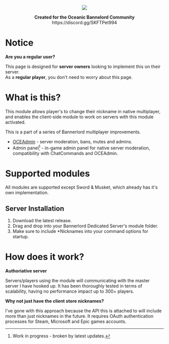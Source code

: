 <p align="center">
  <img src="https://static.wixstatic.com/media/cded79_e86e5c951f554d53b4167c3adb36856d~mv2.png/v1/fill/w_178,h_315,al_c,q_85,usm_0.66_1.00_0.01,enc_auto/logoshadow.png">
</p>

<p align="center">
  <b>Created for the Oceanic Bannelord Community</b>
<br>
https://discord.gg/SKFTPet994
</p>

# Notice

**Are you a regular user?**

This page is designed for **server owners** looking to implement this on their server.<br>
As a **regular player**, you don't need to worry about this page.

# What is this?

This module allows player's to change their nickname in native multiplayer, and enables the client-side module to work on servers with this module activated.

This is a part of a series of Bannerlord multiplayer improvements.
- [OCEAdmin](https://github.com/Oceanic-Bannerlord-Official/OCEAdmin) - server moderation, bans, mutes and admins. 
- Admin panel[^1] - in-game admin panel for native server moderation, compatibility with ChatCommands and OCEAdmin.

[^1]: Work in progress - broken by latest updates.

# Supported modules

All modules are supported except Sword & Musket, which already has it's own implementation.

## Server Installation

1. Download the latest release.
2. Drag and drop into your Bannerlord Dedicated Server's module folder.
3. Make sure to include *Nicknames into your command options for startup.

# How does it work?

**Authoriative server**

Servers/players using the module will communicating with the master server I have hooked up.
It has been thoroughly tested in terms of scalability, having no performance impact up to 300+ players.

**Why not just have the client store nicknames?**

I've gone with this approach because the API this is attached to will include more than just nicknames in the future.
It requires OAuth authentication processes for Steam, Microsoft and Epic games accounts.
